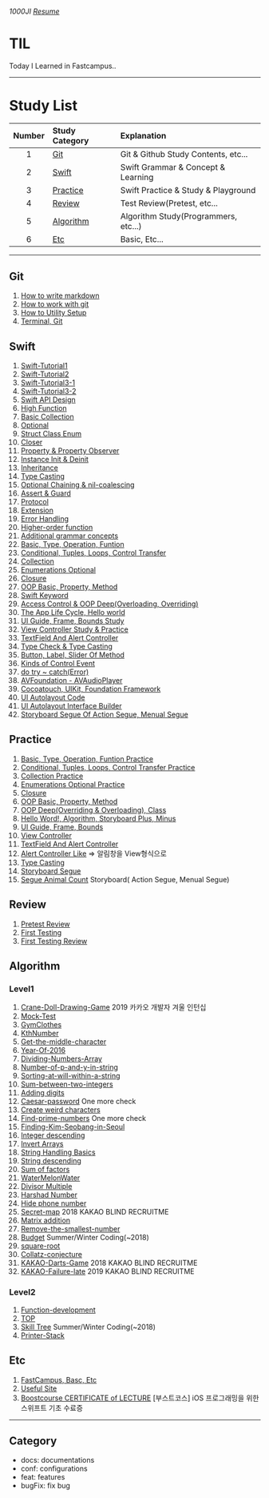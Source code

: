 ###### 1000JI [Resume](https://github.com/1000JI/Resume)

# TIL
Today I Learned in Fastcampus..

***

# Study List
| Number | Study Category | Explanation                           |
| :----: | :--------------------- | :------------------------------------ |
| 1      | [Git](#Git)            | Git & Github Study Contents, etc...   |
| 2      | [Swift](#Swift)        | Swift Grammar & Concept & Learning    |
| 3      | [Practice](#Practice)  | Swift Practice & Study & Playground   |
| 4      | [Review](#Review)      | Test Review(Pretest, etc...           |
| 5      | [Algorithm](#Algorithm)| Algorithm Study(Programmers, etc...)  |
| 6      | [Etc](#Etc)      | Basic, Etc...                         |

***

## Git
1. [How to write markdown](https://github.com/1000JI/TIL/blob/master/git/20200302-how-to-write-markdown.md)
2. [How to work with git](https://github.com/1000JI/TIL/blob/master/git/20200408-how-to-work-with-git.md)
3. [How to Utility Setup](https://github.com/1000JI/TIL/blob/master/git/20200409-How-to-Utility-Setup.md)
4. [Terminal, Git](https://github.com/1000JI/TIL/blob/master/git/20200407-Terminal-Git.md)

## Swift
1. [Swift-Tutorial1](https://github.com/1000JI/TIL/blob/master/swift/20200303-Swift-Tutorial1.md)
2. [Swift-Tutorial2](https://github.com/1000JI/TIL/blob/master/swift/20200303-Swift-Tutorial2.md)
3. [Swift-Tutorial3-1](https://github.com/1000JI/TIL/blob/master/swift/20200304-Swift-Tutorial3-1.md)
4. [Swift-Tutorial3-2](https://github.com/1000JI/TIL/blob/master/swift/20200304-Swift-Tutorial3-2.md)
5. [Swift API Design](https://github.com/1000JI/TIL/blob/master/swift/20200306-Swift-API-Design.md)
6. [High Function](https://github.com/1000JI/TIL/blob/master/swift/20200307-High-Function.md)
7. [Basic Collection](https://github.com/1000JI/TIL/blob/master/swift/20200308-Basic-Collection.md)
8. [Optional](https://github.com/1000JI/TIL/blob/master/swift/20200309-Optional.md)
9. [Struct Class Enum](https://github.com/1000JI/TIL/blob/master/swift/20200310-Struct-Class-Enum.md)
10. [Closer](https://github.com/1000JI/TIL/blob/master/swift/20200311-Closer.md)
11. [Property & Property Observer](https://github.com/1000JI/TIL/blob/master/swift/20200312-Property-PropertyObserver.md)
12. [Instance Init & Deinit](https://github.com/1000JI/TIL/blob/master/swift/20200313-Instance-init-deinit.md)
13. [Inheritance](https://github.com/1000JI/TIL/blob/master/swift/20200314-Inheritance.md)
14. [Type Casting](https://github.com/1000JI/TIL/blob/master/swift/20200315-Type-Casting.md)
15. [Optional Chaining & nil-coalescing](https://github.com/1000JI/TIL/blob/master/swift/20200316-Optional-Chaining-nil-coalescing.md)
16. [Assert & Guard](https://github.com/1000JI/TIL/blob/master/swift/20200317-Assert-Guard.md)
17. [Protocol](https://github.com/1000JI/TIL/blob/master/swift/20200318-Protocol.md)
18. [Extension](https://github.com/1000JI/TIL/blob/master/swift/20200319-Extension.md)
19. [Error Handling](https://github.com/1000JI/TIL/blob/master/swift/20200320-Error-Handling.md)
20. [Higher-order function](https://github.com/1000JI/TIL/blob/master/swift/20200322-Higher-order-Function.md)
21. [Additional grammar concepts](https://github.com/1000JI/TIL/blob/master/swift/20200325-Additional-grammar-concepts.md)
22. [Basic, Type, Operation, Funtion](https://github.com/1000JI/TIL/blob/master/swift/20200410-Basic-Type-Operation-Funtion.md)
23. [Conditional, Tuples, Loops, Control Transfer](https://github.com/1000JI/TIL/blob/master/swift/20200413-Conditional-Tuples-Loops-Control-Transfer.md)
24. [Collection](https://github.com/1000JI/TIL/blob/master/swift/20200414-Collection.md)
25. [Enumerations Optional](https://github.com/1000JI/TIL/blob/master/swift/20200416-Enumerations-Optional.md)
26. [Closure](https://github.com/1000JI/TIL/blob/master/swift/20200417-Closure.md)
27. [OOP Basic, Property, Method](https://github.com/1000JI/TIL/blob/master/swift/20200420-OOP-Basic-Property-Method.md)
28. [Swift Keyword](https://github.com/1000JI/TIL/blob/master/swift/20200401-Swift-Keyword.md)
29. [Access Control & OOP Deep(Overloading, Overriding)](https://github.com/1000JI/TIL/blob/master/swift/20200421-Access-Control-OOP-Deep.md)
30. [The App Life Cycle, Hello world](https://github.com/1000JI/TIL/blob/master/swift/20200423-The-App-Life-Cycle-Hello-World.md)
31. [UI Guide, Frame, Bounds Study](https://github.com/1000JI/TIL/blob/master/swift/20200424-UI-Guide-Bounds-Frame.md)
32. [View Controller Study & Practice](https://github.com/1000JI/TIL/blob/master/swift/20200427-UIViewController.md)
33. [TextField And Alert Controller](https://github.com/1000JI/TIL/blob/master/swift/20200428-TextField-AlertController.md)
34. [Type Check & Type Casting](https://github.com/1000JI/TIL/blob/master/swift/20200504-TypeCheck-TypeCasting.md)
35. [Button, Label, Slider Of Method](https://github.com/1000JI/TIL/blob/master/swift/20200505-Button_Label_Slider-Of-Method_Property.md)
36. [Kinds of Control Event](https://github.com/1000JI/TIL/blob/master/swift/20200505-Control-Event-Kinds.md)
37. [do try ~ catch(Error)](https://github.com/1000JI/TIL/blob/master/swift/20200505-do-try-catch-Error.md)
38. [AVFoundation - AVAudioPlayer](https://github.com/1000JI/TIL/blob/master/swift/20200506-AVFoundation-AVAudioPlayer-Timer.md)
39. [Cocoatouch, UIKit, Foundation Framework](https://github.com/1000JI/TIL/blob/master/swift/20200506-Cocoatouch-UIKit-Foundation-Framework.md)
40. [UI Autolayout Code](https://github.com/1000JI/TIL/blob/master/swift/20200506-UI-Autolayout-Code.md)
41. [UI Autolayout Interface Builder](https://github.com/1000JI/TIL/blob/master/swift/20200507-UI-Autolayout-Interface-Builder.md)
42. [Storyboard Segue Of Action Segue, Menual Segue](https://github.com/1000JI/TIL/blob/master/swift/20200507-Storyboard-Segue-ActionAndMenual.md)



## Practice
1. [Basic, Type, Operation, Funtion Practice](https://github.com/1000JI/TIL/blob/master/practice/20200410-Basic-Type-Operation-Funtion.playground/Contents.swift)
2. [Conditional, Tuples, Loops, Control Transfer Practice](https://github.com/1000JI/TIL/blob/master/practice/20200413-Conditional-Loops-Control-Transfer.playground/Contents.swift)
3. [Collection Practice](https://github.com/1000JI/TIL/blob/master/practice/20200414-Collection.playground/Contents.swift)
4. [Enumerations Optional Practice](https://github.com/1000JI/TIL/blob/master/practice/20200416-Optional-Enumerations.playground/Contents.swift)
5. [Closure](https://github.com/1000JI/TIL/blob/master/practice/20200417-Closure.playground/Contents.swift)
6. [OOP Basic, Property, Method](https://github.com/1000JI/TIL/blob/master/practice/20200420-OOP-Property-Method.playground/Contents.swift)
7. [OOP Deep(Overriding & Overloading), Class](https://github.com/1000JI/TIL/blob/master/practice/20200421-OOP-Deep.playground/Contents.swift)
8. [Hello Word!, Algorithm, Storyboard Plus, Minus](https://github.com/1000JI/TIL/tree/master/practice/20200423_helloworld)
9. [UI Guide, Frame, Bounds](https://github.com/1000JI/TIL/tree/master/practice/20200424-UIGuide-Frame-Bounds)
10. [View Controller](https://github.com/1000JI/TIL/tree/master/practice/20200427-ViewController)
11. [TextField And Alert Controller](https://github.com/1000JI/TIL/tree/master/practice/20200428-TextField-Alert)
12. [Alert Controller Like](https://github.com/1000JI/TIL/tree/master/practice/20200429-Practice-Alert-Controller-Alike) => 알림창을 View형식으로
13. [Type Casting](https://github.com/1000JI/TIL/blob/master/practice/20200504-Practice-Casting.playground/Contents.swift)
14. [Storyboard Segue](https://github.com/1000JI/TIL/tree/master/practice/20200507-Practice-Storyboard-Segue)
15. [Segue Animal Count](https://github.com/1000JI/TIL/tree/master/practice/20200507-Practice-Animal-Count) Storyboard( Action Segue, Menual Segue)


## Review
1. [Pretest Review](https://github.com/1000JI/TIL/blob/master/review/20200410-Pretest.md)
2. [First Testing](https://github.com/1000JI/TIL/tree/master/review/20200501-First-Testing)
3. [First Testing Review](https://github.com/1000JI/TIL/blob/master/review/20200504-First-Testing-Review.md)

## Algorithm
### Level1
1. [Crane-Doll-Drawing-Game](https://github.com/1000JI/TIL/blob/master/algorithm/20200413-Crane-Doll-Drawing-Game.playground/Contents.swift) 2019 카카오 개발자 겨울 인턴십
2. [Mock-Test](https://github.com/1000JI/TIL/blob/master/algorithm/20200414-Mock-Test.playground/Contents.swift)
3. [GymClothes](https://github.com/1000JI/TIL/blob/master/algorithm/20200416-GymClothes.playground/Contents.swift)
4. [KthNumber](https://github.com/1000JI/TIL/blob/master/algorithm/20200417-KthNumber.playground/Contents.swift)
5. [Get-the-middle-character](https://github.com/1000JI/TIL/blob/master/algorithm/20200418-Get-the-middle-character.playground/Contents.swift)
6. [Year-Of-2016](https://github.com/1000JI/TIL/blob/master/algorithm/20200418-Year-Of-2016.playground/Contents.swift)
7. [Dividing-Numbers-Array](https://github.com/1000JI/TIL/blob/master/algorithm/20200419-Dividing-Numbers-Array.playground/Contents.swift)
8. [Number-of-p-and-y-in-string](https://github.com/1000JI/TIL/blob/master/algorithm/20200419-Number-of-p-and-y-in-string.playground/Contents.swift)
9. [Sorting-at-will-within-a-string](https://github.com/1000JI/TIL/blob/master/algorithm/20200419-Sorting-at-will-within-a-string.playground/Contents.swift)
10. [Sum-between-two-integers](https://github.com/1000JI/TIL/blob/master/algorithm/20200419-Sum-between-two-integers.playground/Contents.swift)
11. [Adding digits](https://github.com/1000JI/TIL/blob/master/algorithm/20200420-Adding-digits.playground/Contents.swift)
12. [Caesar-password](https://github.com/1000JI/TIL/blob/master/algorithm/20200420-Caesar-password.playground/Contents.swift) One more check
13. [Create weird characters](https://github.com/1000JI/TIL/blob/master/algorithm/20200420-Create-weird-characters.playground/Contents.swift)
14. [Find-prime-numbers](https://github.com/1000JI/TIL/blob/master/algorithm/20200420-Find-prime-numbers.playground/Contents.swift) One more check
15. [Finding-Kim-Seobang-in-Seoul](https://github.com/1000JI/TIL/blob/master/algorithm/20200420-Finding-Kim-Seobang-in-Seoul.playground/Contents.swift)
16. [Integer descending](https://github.com/1000JI/TIL/blob/master/algorithm/20200420-Integer-descending.playground/Contents.swift)
17. [Invert Arrays](https://github.com/1000JI/TIL/blob/master/algorithm/20200420-Invert-Arrays.playground/Contents.swift)
18. [String Handling Basics](https://github.com/1000JI/TIL/blob/master/algorithm/20200420-String-Handling-Basics.playground/Contents.swift)
19. [String descending](https://github.com/1000JI/TIL/blob/master/algorithm/20200420-String-descending.playground/Contents.swift)
20. [Sum of factors](https://github.com/1000JI/TIL/blob/master/algorithm/20200420-Sum-of-factors.playground/Contents.swift)
21. [WaterMelonWater](https://github.com/1000JI/TIL/blob/master/algorithm/20200420-WaterMelonWater.playground/Contents.swift)
22. [Divisor Multiple](https://github.com/1000JI/TIL/blob/master/algorithm/20200421-Divisor-Multiple.playground/Contents.swift)
23. [Harshad Number](https://github.com/1000JI/TIL/blob/master/algorithm/20200421-Harshad-number.playground/Contents.swift)
24. [Hide phone number](https://github.com/1000JI/TIL/blob/master/algorithm/20200421-Hide-phone-number.playground/Contents.swift)
25. [Secret-map](https://github.com/1000JI/TIL/blob/master/algorithm/20200421-KAKAO-Secret-map.playground/Contents.swift) 2018 KAKAO BLIND RECRUITME
26. [Matrix addition](https://github.com/1000JI/TIL/blob/master/algorithm/20200421-Matrix-addition.playground/Contents.swift)
27. [Remove-the-smallest-number](https://github.com/1000JI/TIL/blob/master/algorithm/20200421-Remove-the-smallest-number.playground/Contents.swift)
28. [Budget](https://github.com/1000JI/TIL/blob/master/algorithm/20200421-budget-winnter-summer.playground/Contents.swift) Summer/Winter Coding(~2018)
29. [square-root](https://github.com/1000JI/TIL/blob/master/algorithm/20200421-square-root.playground/Contents.swift)
30. [Collatz-conjecture](https://github.com/1000JI/TIL/blob/master/algorithm/20200421-Collatz-conjecture.playground/Contents.swift)
31. [KAKAO-Darts-Game](https://github.com/1000JI/TIL/blob/master/algorithm/20200422-KAKAO-Darts-Game.playground/Contents.swift) 2018 KAKAO BLIND RECRUITME
32. [KAKAO-Failure-late](https://github.com/1000JI/TIL/blob/master/algorithm/20200422-KAKAO-Failure-late.playground/Contents.swift) 2019 KAKAO BLIND RECRUITME

### Level2
1. [Function-development](https://github.com/1000JI/TIL/blob/master/algorithm/20200422-Function-development.playground/Contents.swift)
2. [TOP](https://github.com/1000JI/TIL/blob/master/algorithm/20200424-Algorithm-TOP.playground/Contents.swift)
3. [Skill Tree](https://github.com/1000JI/TIL/blob/master/algorithm/20200501-Algorithm-Skill-Tree.playground/Contents.swift) Summer/Winter Coding(~2018)
4. [Printer-Stack](https://github.com/1000JI/TIL/blob/master/algorithm/20200502-Algorithm-Printer.playground/Contents.swift)


## Etc
1. [FastCampus, Basc, Etc](https://github.com/1000JI/TIL/blob/master/etc/20200406-Basic-Etc.md)
2. [Useful Site](https://github.com/1000JI/TIL/blob/master/usefulSite.md)
3. [Boostcourse CERTIFICATE of LECTURE](https://github.com/1000JI/TIL/blob/master/picture/certificate_A20200506-013081.pdf) [부스트코스] iOS 프로그래밍을 위한 스위프트 기초 수료증
***

## Category
* docs: documentations
* conf: configurations
* feat: features
* bugFix: fix bug
